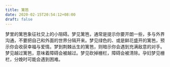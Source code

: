 ```yaml
---
title: 篱笆
date: 2020-02-15T20:54:12+08:00
draft: false
---
```


梦里的篱笆象征社交上的小阻碍。梦见篱笆，通常是提示你要开朗一些，多与外界沟通，不要把自己和外面的世界分隔开来。梦见绿色的、或是鲜花盛开的篱笆，预示你会收获幸福与爱情。梦到荆棘丛生的篱笆，则暗示你会遇到充满敌意的对手。梦见越过篱笆，意味着障碍会被越过。梦见砍掉栅栏，障碍会被清除。孕妇梦见栅栏，分娩时可能会遇到困难。